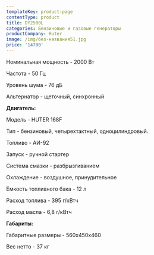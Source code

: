 ```yaml
---
templateKey: product-page
contentType: product
title: DY2500L
categories: Бензиновые и газовые генераторы
productCompany: Huter
image: /img/без-названия51.jpg
price: '14700'
---
```

Номинальная мощность - 2000 Вт

Частота - 50 Гц

Уровень шума - 76 дБ

Альтернатор - щеточный, синхронный

**Двигатель:**

Модель - HUTER 168F

Тип - бензиновый, четырехтактный, одноцилиндровый.

Топливо - АИ-92

Запуск - ручной стартер

Система смазки - разбрызгиванием

Охлаждение - воздушное, принудительное

Емкость топливного бака - 12 л

Расход топлива - 395 г/кВтч

Расход масла - 6,8 г/кВтч

**Габариты:**

Габаритные размеры - 560х450х460

Вес нетто - 37 кг
